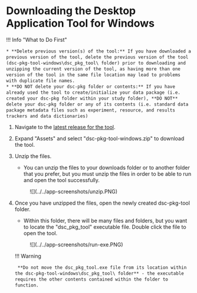 # Downloading the Desktop Application Tool for Windows

!!! Info "What to Do First"

    * **Delete previous version(s) of the tool:** If you have downloaded a previous version of the tool, delete the previous version of the tool (dsc-pkg-tool-windows\dsc_pkg_tool\ folder) prior to downloading and unzipping the current version of the tool, as having more than one version of the tool in the same file location may lead to problems with duplicate file names.
    * **DO NOT delete your dsc-pkg folder or contents:** If you have already used the tool to create/initialize your data package (i.e. created your dsc-pkg folder within your study folder), **DO NOT** delete your dsc-pkg folder or any of its contents (i.e. standard data package metadata files such as experiment, resource, and results trackers and data dictionaries)

1. Navigate to the [latest release for the tool](https://github.com/norc-heal/heal-data-pkg-tool/releases/latest/). 
2. Expand "Assets" and select "dsc-pkg-tool-windows.zip" to download the tool.
3. Unzip the files.
    * You can unzip the files to your downloads folder or to another folder that you prefer, but you must unzip the files in order to be able to run and open the tool successfully.
    
    <figure markdown>
        ![](../../app-screenshots/unzip.PNG)
        <figcaption></figcaption>
    </figure>

4. Once you have unzipped the files, open the newly created dsc-pkg-tool folder.
    * Within this folder, there will be many files and folders, but you want to locate the "dsc_pkg_tool" executable file. Double click the file to open the tool.

    <figure markdown>
        ![](../../app-screenshots/run-exe.PNG)
        <figcaption></figcaption>
    </figure>

    !!! Warning

        **Do not move the dsc_pkg_tool.exe file from its location within the dsc-pkg-tool-windows\dsc_pkg_tool\ folder** - the executable requires the other contents contained within the folder to function.